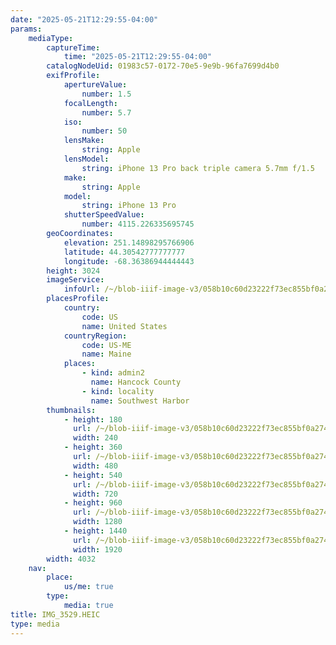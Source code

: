 ```yaml
---
date: "2025-05-21T12:29:55-04:00"
params:
    mediaType:
        captureTime:
            time: "2025-05-21T12:29:55-04:00"
        catalogNodeUid: 01983c57-0172-70e5-9e9b-96fa7699d4b0
        exifProfile:
            apertureValue:
                number: 1.5
            focalLength:
                number: 5.7
            iso:
                number: 50
            lensMake:
                string: Apple
            lensModel:
                string: iPhone 13 Pro back triple camera 5.7mm f/1.5
            make:
                string: Apple
            model:
                string: iPhone 13 Pro
            shutterSpeedValue:
                number: 4115.226335695745
        geoCoordinates:
            elevation: 251.14898295766906
            latitude: 44.30542777777777
            longitude: -68.36386944444443
        height: 3024
        imageService:
            infoUrl: /~/blob-iiif-image-v3/058b10c60d23222f73ec855bf0a274df0c57fdddb321652e0f5e1929f10ffe66/info.json
        placesProfile:
            country:
                code: US
                name: United States
            countryRegion:
                code: US-ME
                name: Maine
            places:
                - kind: admin2
                  name: Hancock County
                - kind: locality
                  name: Southwest Harbor
        thumbnails:
            - height: 180
              url: /~/blob-iiif-image-v3/058b10c60d23222f73ec855bf0a274df0c57fdddb321652e0f5e1929f10ffe66/full/240%2C180/0/default.jpg
              width: 240
            - height: 360
              url: /~/blob-iiif-image-v3/058b10c60d23222f73ec855bf0a274df0c57fdddb321652e0f5e1929f10ffe66/full/480%2C360/0/default.jpg
              width: 480
            - height: 540
              url: /~/blob-iiif-image-v3/058b10c60d23222f73ec855bf0a274df0c57fdddb321652e0f5e1929f10ffe66/full/720%2C540/0/default.jpg
              width: 720
            - height: 960
              url: /~/blob-iiif-image-v3/058b10c60d23222f73ec855bf0a274df0c57fdddb321652e0f5e1929f10ffe66/full/1280%2C960/0/default.jpg
              width: 1280
            - height: 1440
              url: /~/blob-iiif-image-v3/058b10c60d23222f73ec855bf0a274df0c57fdddb321652e0f5e1929f10ffe66/full/1920%2C1440/0/default.jpg
              width: 1920
        width: 4032
    nav:
        place:
            us/me: true
        type:
            media: true
title: IMG_3529.HEIC
type: media
---
```

